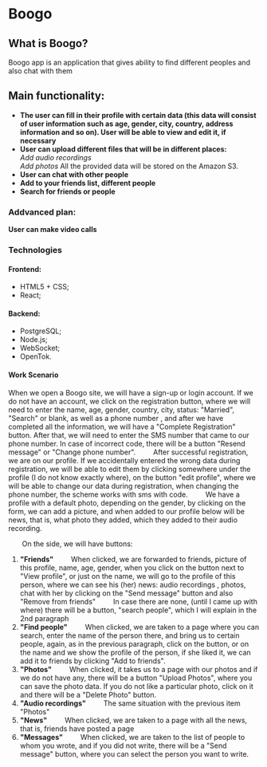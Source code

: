 <h1>Boogo</h1>
<h2>What is Boogo?</h2>
<p>Boogo app is an application that gives ability to find different peoples and also chat with them</p>
<h2>Main functionality:</h2>
<ul>
<li><strong>The user can fill in their profile with certain data (this data will consist of user information such as age, gender, city, country, address information and so on). User will be able to view and edit it, if necessary</strong></li>
<li><strong>User can upload different files that will be in different places:</strong></li>
<em>Add audio recordings</em><br>
<em>Add photos</em>
All the provided data will be stored on the Amazon S3.
<li><strong>User can chat with other people</strong></li>
<li><strong>Add to your friends list, different people</strong></li>
<li><strong>Search for friends or people</strong></li>
</ul>

### Addvanced plan:
<p><strong>User can make video calls</strong></li>

### Technologies

#### Frontend:
- HTML5 + CSS;
- React;

#### Backend:
- PostgreSQL; 
- Node.js;
- WebSocket;
- OpenTok.

#### Work Scenario
When we open a Boogo site, we will have a sign-up or login account. If we do not have an account, we click on the registration button, where we will need to enter the name, age, gender, country, city, status: "Married", "Search" or blank, as well as a phone number , and after we have completed all the information, we will have a "Complete Registration" button. After that, we will need to enter the SMS number that came to our phone number. In case of incorrect code, there will be a button "Resend message" or "Change phone number".
        After successful registration, we are on our profile. If we accidentally entered the wrong data during registration, we will be able to edit them by clicking somewhere under the profile (I do not know exactly where), on the button "edit profile", where we will be able to change our data during registration, when changing the phone number, the scheme works with sms with code.
        We have a profile with a default photo, depending on the gender, by clicking on the form, we can add a picture, and when added to our profile below will be news, that is, what photo they added, which they added to their audio recording.

       On the side, we will have buttons:
1) **"Friends"**
        When clicked, we are forwarded to friends, picture of this profile, name, age, gender, when you click on the button next to "View profile", or just on the name, we will go to the profile of this person, where we can see his (her) news: audio recordings , photos, chat with her by clicking on the "Send message" button and also "Remove from friends"
        In case there are none, (until I came up with where) there will be a button, "search people", which I will explain in the 2nd paragraph
2) **"Find people"**
        When clicked, we are taken to a page where you can search, enter the name of the person there, and bring us to certain people, again, as in the previous paragraph, click on the button, or on the name and we show the profile of the person, if she liked it, we can add it to friends by clicking "Add to friends".
3) **"Photos"**
        When clicked, it takes us to a page with our photos and if we do not have any, there will be a button "Upload Photos", where you can save the photo data. If you do not like a particular photo, click on it and there will be a "Delete Photo" button.
4) **"Audio recordings"**
        The same situation with the previous item "Photos"
5) **"News"**
        When clicked, we are taken to a page with all the news, that is, friends have posted a page
6) **"Messages"**
        When clicked, we are taken to the list of people to whom you wrote, and if you did not write, there will be a "Send message" button, where you can select the person you want to write.
